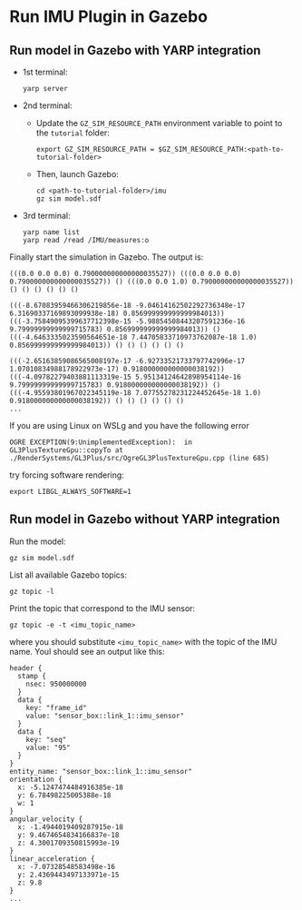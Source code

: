 # Run IMU Plugin in Gazebo

## Run model in Gazebo with YARP integration

- 1st terminal:
  ~~~
  yarp server
  ~~~
- 2nd terminal:
  - Update the `GZ_SIM_RESOURCE_PATH` environment variable to point to the `tutorial` folder:

    ~~~
    export GZ_SIM_RESOURCE_PATH = $GZ_SIM_RESOURCE_PATH:<path-to-tutorial-folder>
    ~~~

  - Then, launch Gazebo:

    ~~~
    cd <path-to-tutorial-folder>/imu
    gz sim model.sdf
    ~~~

- 3rd terminal:
  ~~~
  yarp name list
  yarp read /read /IMU/measures:o
  ~~~

Finally start the simulation in Gazebo. The output is:
~~~
(((0.0 0.0 0.0) 0.790000000000000035527)) (((0.0 0.0 0.0) 0.790000000000000035527)) () (((0.0 0.0 1.0) 0.790000000000000035527)) () () () () () ()

(((-8.67083959466306219856e-18 -9.04614162502292736348e-17 6.31690337169893099938e-18) 0.856999999999999984013)) (((-3.75849095399637712398e-15 -5.98854508443207591236e-16 9.79999999999999715783) 0.856999999999999984013)) () (((-4.6463335023590564651e-18 7.44705833710973762087e-18 1.0) 0.856999999999999984013)) () () () () () ()

(((-2.65163859086565008197e-17 -6.92733521733797742996e-17 1.07010834988178922973e-17) 0.918000000000000038192)) (((-4.09782279403881113319e-15 5.95134124642898954114e-16 9.79999999999999715783) 0.918000000000000038192)) () (((-4.95593801967022345119e-18 7.07755278231224452645e-18 1.0) 0.918000000000000038192)) () () () () () ()
...
~~~

If you are using Linux on WSLg and you have the following error
~~~
OGRE EXCEPTION(9:UnimplementedException):  in GL3PlusTextureGpu::copyTo at ./RenderSystems/GL3Plus/src/OgreGL3PlusTextureGpu.cpp (line 685)
~~~
try forcing software rendering:
~~~
export LIBGL_ALWAYS_SOFTWARE=1
~~~

## Run model in Gazebo without YARP integration
Run the model:
```
gz sim model.sdf
```
List all available Gazebo topics:
```
gz topic -l
```
Print the topic that correspond to the IMU sensor:
```
gz topic -e -t <imu_topic_name>
```
where you should substitute `<imu_topic_name>` with the topic of the IMU name.
Youl should see an output like this:
```
header {
  stamp {
    nsec: 950000000
  }
  data {
    key: "frame_id"
    value: "sensor_box::link_1::imu_sensor"
  }
  data {
    key: "seq"
    value: "95"
  }
}
entity_name: "sensor_box::link_1::imu_sensor"
orientation {
  x: -5.1247474484916385e-18
  y: 6.78498225005388e-18
  w: 1
}
angular_velocity {
  x: -1.4944019409287915e-18
  y: 9.4674654834166837e-18
  z: 4.3001709350815993e-19
}
linear_acceleration {
  x: -7.07328548583498e-16
  y: 2.4369443497133971e-15
  z: 9.8
}
...
```



